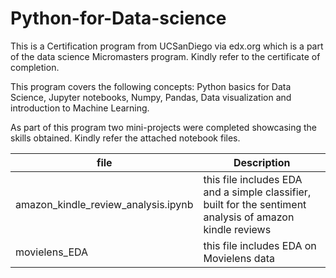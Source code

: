 # Python-for-Data-science
This is a Certification program from UCSanDiego via edx.org which is a part of the data science Micromasters program.
Kindly refer to the certificate of completion.

This program covers the following concepts: Python basics for Data Science, Jupyter notebooks, Numpy, Pandas, Data visualization and introduction to Machine Learning.

As part of this program two mini-projects were completed showcasing the skills obtained. Kindly refer the attached notebook files.

| file | Description |
| --- | --- |
| amazon_kindle_review_analysis.ipynb | this file includes EDA and a simple classifier, built for the sentiment analysis of amazon kindle reviews |
| movielens_EDA | this file includes EDA on Movielens data |

